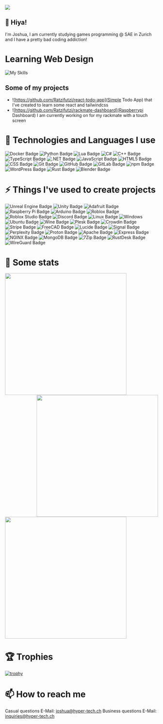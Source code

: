 ![](https://komarev.com/ghpvc/?username=Ratzifutzi&style=for-the-badge)

## 👋 Hiya!
I'm Joshua, I am currently studying games programming @ SAE in Zurich and I have a pretty bad coding addiction!

# Learning Web Design
![My Skills](https://go-skill-icons.vercel.app/api/icons?i=typescript,react,tailwindcss,nextjs,vite)

## Some of my projects
- ![https://github.com/Ratzifutzi/react-todo-app](Simple Todo App) that I've created to learn some react and tailwindcss
- ![https://github.com/Ratzifutzi/rackmate-dashboard](Raspberrypi Dashboard) I am currently working on for my rackmate with a touch screen

# 💬 Technologies and Languages I use
![Docker Badge](https://img.shields.io/badge/Docker-2496ED?logo=docker&logoColor=fff&style=for-the-badge)
![Python Badge](https://img.shields.io/badge/Python-3776AB?logo=python&logoColor=fff&style=for-the-badge)
![Lua Badge](https://img.shields.io/badge/Lua-2C2D72?logo=lua&logoColor=fff&style=for-the-badge)
![C#](https://img.shields.io/badge/c%23-%23239120.svg?style=for-the-badge&logo=csharp&logoColor=white)
![C++ Badge](https://img.shields.io/badge/C%2B%2B-00599C?logo=cplusplus&logoColor=fff&style=for-the-badge)
![TypeScript Badge](https://img.shields.io/badge/TypeScript-3178C6?logo=typescript&logoColor=fff&style=for-the-badge)
![.NET Badge](https://img.shields.io/badge/.NET-512BD4?logo=dotnet&logoColor=fff&style=for-the-badge)
![JavaScript Badge](https://img.shields.io/badge/JavaScript-F7DF1E?logo=javascript&logoColor=000&style=for-the-badge)
![HTML5 Badge](https://img.shields.io/badge/HTML5-E34F26?logo=html5&logoColor=fff&style=for-the-badge)
![CSS Badge](https://img.shields.io/badge/CSS-639?logo=css&logoColor=fff&style=for-the-badge)
![Git Badge](https://img.shields.io/badge/Git-F05032?logo=git&logoColor=fff&style=for-the-badge)
![GitHub Badge](https://img.shields.io/badge/GitHub-181717?logo=github&logoColor=fff&style=for-the-badge)
![GitLab Badge](https://img.shields.io/badge/GitLab-FC6D26?logo=gitlab&logoColor=fff&style=for-the-badge)
![npm Badge](https://img.shields.io/badge/npm-CB3837?logo=npm&logoColor=fff&style=for-the-badge)
![WordPress Badge](https://img.shields.io/badge/WordPress-21759B?logo=wordpress&logoColor=fff&style=for-the-badge)
![Rust Badge](https://img.shields.io/badge/Rust-000?logo=rust&logoColor=fff&style=for-the-badge)
![Blender Badge](https://img.shields.io/badge/Blender-E87D0D?logo=blender&logoColor=fff&style=for-the-badge)

# ⚡ Things I've used to create projects
![Unreal Engine Badge](https://img.shields.io/badge/Unreal%20Engine-0E1128?logo=unrealengine&logoColor=fff&style=for-the-badge)
![Unity Badge](https://img.shields.io/badge/Unity-FFF?logo=unity&logoColor=000&style=for-the-badge)
![Adafruit Badge](https://img.shields.io/badge/Adafruit-000?logo=adafruit&logoColor=fff&style=for-the-badge)
![Raspberry Pi Badge](https://img.shields.io/badge/Raspberry%20Pi-A22846?logo=raspberrypi&logoColor=fff&style=for-the-badge)
![Arduino Badge](https://img.shields.io/badge/Arduino-00878F?logo=arduino&logoColor=fff&style=for-the-badge)
![Roblox Badge](https://img.shields.io/badge/Roblox-000?logo=roblox&logoColor=fff&style=for-the-badge)
![Roblox Studio Badge](https://img.shields.io/badge/Roblox%20Studio-00A2FF?logo=robloxstudio&logoColor=fff&style=for-the-badge)
![Discord Badge](https://img.shields.io/badge/Discord-5865F2?logo=discord&logoColor=fff&style=for-the-badge)
![Linux Badge](https://img.shields.io/badge/Linux-FCC624?logo=linux&logoColor=000&style=for-the-badge)
![Windows](https://img.shields.io/badge/Windows-0078D6?style=for-the-badge&logo=windows&logoColor=white)
![Ubuntu Badge](https://img.shields.io/badge/Ubuntu-E95420?logo=ubuntu&logoColor=fff&style=for-the-badge)
![Wine Badge](https://img.shields.io/badge/Wine-800000?logo=wine&logoColor=fff&style=for-the-badge)
![Plesk Badge](https://img.shields.io/badge/Plesk-52BBE6?logo=plesk&logoColor=fff&style=for-the-badge)
![Crowdin Badge](https://img.shields.io/badge/Crowdin-2E3340?logo=crowdin&logoColor=fff&style=for-the-badge)
![Stripe Badge](https://img.shields.io/badge/Stripe-635BFF?logo=stripe&logoColor=fff&style=for-the-badge)
![FreeCAD Badge](https://img.shields.io/badge/FreeCAD-729FCF?logo=freecad&logoColor=fff&style=for-the-badge)
![Lucide Badge](https://img.shields.io/badge/Lucide-F56565?logo=lucide&logoColor=fff&style=for-the-badge)
![Signal Badge](https://img.shields.io/badge/Signal-3B45FD?logo=signal&logoColor=fff&style=for-the-badge)
![Perplexity Badge](https://img.shields.io/badge/Perplexity-1FB8CD?logo=perplexity&logoColor=fff&style=for-the-badge)
![Proton Badge](https://img.shields.io/badge/Proton-6D4AFF?logo=proton&logoColor=fff&style=for-the-badge)
![Apache Badge](https://img.shields.io/badge/Apache-D22128?logo=apache&logoColor=fff&style=for-the-badge)
![Express Badge](https://img.shields.io/badge/Express-000?logo=express&logoColor=fff&style=for-the-badge)
![NGINX Badge](https://img.shields.io/badge/NGINX-009639?logo=nginx&logoColor=fff&style=for-the-badge)
![MongoDB Badge](https://img.shields.io/badge/MongoDB-47A248?logo=mongodb&logoColor=fff&style=for-the-badge)
![7Zip Badge](https://img.shields.io/badge/7Zip-000?logo=7zip&logoColor=fff&style=for-the-badge)
![RustDesk Badge](https://img.shields.io/badge/RustDesk-024EFF?logo=rustdesk&logoColor=fff&style=for-the-badge)
![WireGuard Badge](https://img.shields.io/badge/WireGuard-88171A?logo=wireguard&logoColor=fff&style=for-the-badge)

# 🔢 Some stats
<img width=400 src='https://github-readme-stats.vercel.app/api?username=Ratzifutzi&theme=vue-dark&show_icons=true&hide_border=true&count_private=true' />
<div align="right">
  <img width=400 src='https://github-readme-streak-stats.herokuapp.com/?user=Ratzifutzi&theme=vue-dark&hide_border=true' />
</div>
<img width=400 src='https://github-readme-stats.vercel.app/api/top-langs/?username=Ratzifutzi&theme=vue-dark&show_icons=true&hide_border=true&layout=compact' />

# 🏆 Trophies
[![trophy](https://github-profile-trophy.vercel.app/?username=Ratzifutzi&theme=gruvbox)](https://github.com/ryo-ma/github-profile-trophy)

# 📫 How to reach me
Casual questions E-Mail: joshua@hyper-tech.ch
Business questions E-Mail: inquiries@hyper-tech.ch
